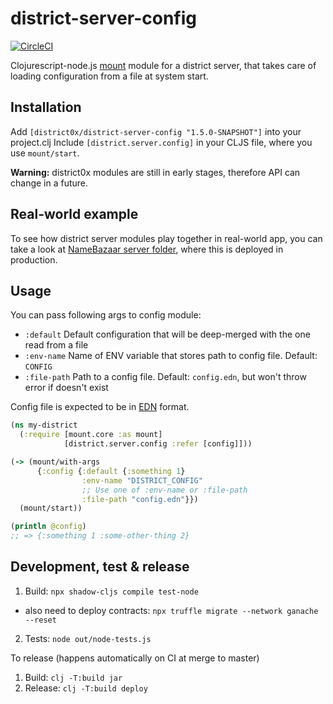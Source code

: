 # district-server-config

[![CircleCI](https://dl.circleci.com/status-badge/img/gh/district0x/district-server-config/tree/master.svg?style=svg)](https://dl.circleci.com/status-badge/redirect/gh/district0x/district-server-config/tree/master)

Clojurescript-node.js [mount](https://github.com/tolitius/mount) module for a district server, that takes care of loading configuration from a file at system start.

## Installation
Add `[district0x/district-server-config "1.5.0-SNAPSHOT"]` into your project.clj
Include `[district.server.config]` in your CLJS file, where you use `mount/start`.

**Warning:** district0x modules are still in early stages, therefore API can change in a future.

## Real-world example
To see how district server modules play together in real-world app, you can take a look at [NameBazaar server folder](https://github.com/district0x/name-bazaar/tree/master/src/name_bazaar/server),
where this is deployed in production.

## Usage
You can pass following args to config module:
* `:default` Default configuration that will be deep-merged with the one read from a file
* `:env-name` Name of ENV variable that stores path to config file. Default: `CONFIG`
* `:file-path` Path to a config file. Default: `config.edn`, but won't throw error if doesn't exist

Config file is expected to be in [EDN](https://github.com/edn-format/edn) format.
```clojure
(ns my-district
  (:require [mount.core :as mount]
            [district.server.config :refer [config]]))

(-> (mount/with-args
      {:config {:default {:something 1}
                :env-name "DISTRICT_CONFIG"
                ;; Use one of :env-name or :file-path
                :file-path "config.edn"}})
  (mount/start))

(println @config)
;; => {:something 1 :some-other-thing 2}
```

## Development, test & release

1. Build: `npx shadow-cljs compile test-node`
  - also need to deploy contracts: `npx truffle migrate --network ganache --reset`
2. Tests: `node out/node-tests.js`

To release (happens automatically on CI at merge to master)

1. Build: `clj -T:build jar`
2. Release: `clj -T:build deploy`
